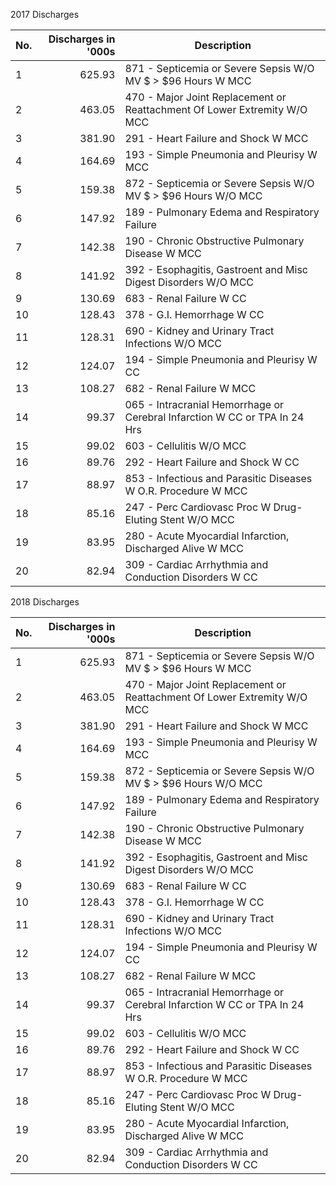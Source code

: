 





2017 Discharges


| No.  | Discharges in '000s|  Description  |  
|------|-------------------:|---------------|
|  1   |     625.93         |  871 - Septicemia or Severe Sepsis W/O MV $ > $96 Hours W MCC |   
|  2   |     463.05         |  470 - Major Joint Replacement or Reattachment Of Lower Extremity W/O MCC |   
|  3   |     381.90         |  291 - Heart Failure and Shock W MCC |   
|  4   |     164.69         |  193 - Simple Pneumonia and Pleurisy W MCC |   
|  5   |     159.38         |  872 - Septicemia or Severe Sepsis W/O MV $ > $96 Hours W/O MCC |   
|  6   |     147.92         |  189 - Pulmonary Edema and Respiratory Failure |   
|  7   |     142.38         |  190 - Chronic Obstructive Pulmonary Disease W MCC |   
|  8   |     141.92         |  392 - Esophagitis, Gastroent and Misc Digest Disorders W/O MCC |   
|  9   |     130.69         |  683 - Renal Failure W CC |   
|  10  |     128.43         |  378 - G.I. Hemorrhage W CC |   
|  11  |     128.31         |  690 - Kidney and Urinary Tract Infections W/O MCC |   
|  12  |     124.07         |  194 - Simple Pneumonia and Pleurisy W CC |   
|  13  |     108.27         |  682 - Renal Failure W MCC |   
|  14  |      99.37         |  065 - Intracranial Hemorrhage or Cerebral Infarction W CC or TPA In 24 Hrs |   
|  15  |      99.02         |  603 - Cellulitis W/O MCC |   
|  16  |      89.76         |  292 - Heart Failure and Shock W CC |   
|  17  |      88.97         |  853 - Infectious and Parasitic Diseases W O.R. Procedure W MCC |   
|  18  |      85.16         |  247 - Perc Cardiovasc Proc W Drug-Eluting Stent W/O MCC |   
|  19  |      83.95         |  280 - Acute Myocardial Infarction, Discharged Alive W MCC |   
|  20  |      82.94         |  309 - Cardiac Arrhythmia and Conduction Disorders W CC |   



2018 Discharges


| No.  | Discharges in '000s|  Description  |  
|------|-------------------:|---------------|
|  1   |     625.93         |  871 - Septicemia or Severe Sepsis W/O MV $ > $96 Hours W MCC |   
|  2   |     463.05         |  470 - Major Joint Replacement or Reattachment Of Lower Extremity W/O MCC |   
|  3   |     381.90         |  291 - Heart Failure and Shock W MCC |   
|  4   |     164.69         |  193 - Simple Pneumonia and Pleurisy W MCC |   
|  5   |     159.38         |  872 - Septicemia or Severe Sepsis W/O MV $ > $96 Hours W/O MCC |   
|  6   |     147.92         |  189 - Pulmonary Edema and Respiratory Failure |   
|  7   |     142.38         |  190 - Chronic Obstructive Pulmonary Disease W MCC |   
|  8   |     141.92         |  392 - Esophagitis, Gastroent and Misc Digest Disorders W/O MCC |   
|  9   |     130.69         |  683 - Renal Failure W CC |   
|  10  |     128.43         |  378 - G.I. Hemorrhage W CC |   
|  11  |     128.31         |  690 - Kidney and Urinary Tract Infections W/O MCC |   
|  12  |     124.07         |  194 - Simple Pneumonia and Pleurisy W CC |   
|  13  |     108.27         |  682 - Renal Failure W MCC |   
|  14  |      99.37         |  065 - Intracranial Hemorrhage or Cerebral Infarction W CC or TPA In 24 Hrs |   
|  15  |      99.02         |  603 - Cellulitis W/O MCC |   
|  16  |      89.76         |  292 - Heart Failure and Shock W CC |   
|  17  |      88.97         |  853 - Infectious and Parasitic Diseases W O.R. Procedure W MCC |   
|  18  |      85.16         |  247 - Perc Cardiovasc Proc W Drug-Eluting Stent W/O MCC |   
|  19  |      83.95         |  280 - Acute Myocardial Infarction, Discharged Alive W MCC |   
|  20  |      82.94         |  309 - Cardiac Arrhythmia and Conduction Disorders W CC |   



